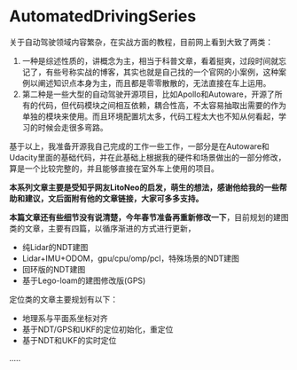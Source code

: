 # AutomatedDrivingSeries
关于自动驾驶领域内容繁杂，在实战方面的教程，目前网上看到大致了两类：

1. 一种是综述性质的，讲概念为主，相当于科普文章，看着挺爽，过段时间就忘记了，有些号称实战的博客，其实也就是自己找的一个官网的小案例，这种案例以阐述知识点本身为主，而且都是零零散散的，无法直接在车上运用。
2. 第二种是一些大型的自动驾驶开源项目，比如Apollo和Autoware，开源了所有的代码，但代码模块之间相互依赖，耦合性高，不太容易抽取出需要的作为单独的模块来使用。而且环境配置坑太多，代码工程太大也不知从何看起，学习的时候会走很多弯路。

基于以上，我准备开源我自己完成的工作一些工作，一部分是在Autoware和Udacity里面的基础代码，并在此基础上根据我的硬件和场景做出的一部分修改，算是一个比较完整的，并且能够直接在室外车上使用的项目。

​	**本系列文章主要是受知乎网友LitoNeo的启发，萌生的想法，感谢他给我的一些帮助和建议，文后面附有他的文章链接，大家可多多支持。**

​	**本篇文章还有些细节没有说清楚，今年春节准备再重新修改一下**，目前规划的建图类的文章，主要有四篇，以循序渐进的方式进行更新，

- 纯Lidar的NDT建图
- Lidar+IMU+ODOM，gpu/cpu/omp/pcl，特殊场景的NDT建图
- 回环版的NDT建图
- 基于Lego-loam的建图修改版(GPS)

定位类的文章主要规划有以下：

- 地理系与平面系坐标对齐
- 基于NDT/GPS和UKF的定位初始化，重定位
- 基于NDT和UKF的实时定位

.....